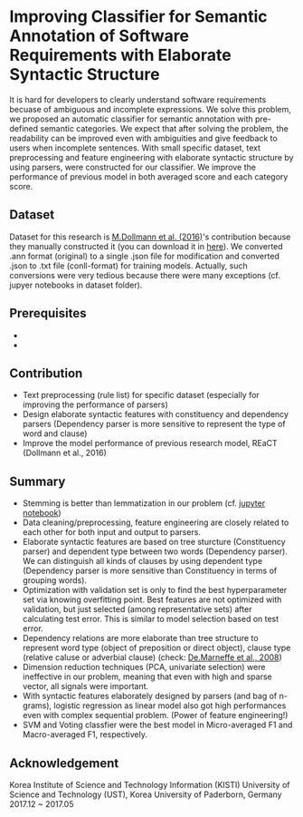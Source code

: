 # Improving Classifier for Semantic Annotation of Software Requirements with Elaborate Syntactic Structure

It is hard for developers to clearly understand software requirements becuase of ambiguous and incomplete expressions. We solve this problem, we proposed an automatic classifier for semantic annotation with pre-defined semantic categories. We expect that after solving the problem, the readability can be improved even with ambiguities and give feedback to users when incomplete sentences. With small specific dataset, text preprocessing and feature engineering with elaborate syntactic structure by using parsers, were constructed for our classifier. We improve the performance of previous model in both averaged score and each category score. 



## Dataset
Dataset for this research is [M.Dollmann et al. (2016)](http://www.aclweb.org/anthology/D16-1186)'s contribution because they manually constructed it (you can download it in [here](https://drive.google.com/open?id=1dabiJGg96PrXJX0KsLRGvJNeMILG8rRt)). We converted .ann format (original) to a single .json file for modification and converted .json to .txt file (conll-format) for training models. Actually, such conversions were very tedious because there were many exceptions (cf. jupyer notebooks in dataset folder).

## Prerequisites
* 
* 


## Contribution
* Text preprocessing (rule list) for specific dataset (especially for improving the performance of parsers)
* Design elaborate syntactic features with constituency and dependency parsers (Dependency parser is more sensitive to represent the type of word and clause)
* Improve the model performance of previous research model, REaCT (Dollmann et al., 2016)

## Summary
* Stemming is better than lemmatization in our problem (cf. [jupyter notebook](https://github.com/gritmind/semantic-annotation/blob/master/jupyter-notebook/stemming_vs_lemmatization.ipynb))
* Data cleaning/preprocessing, feature engineering are closely related to each other for both input and output to parsers.
* Elaborate syntactic features are based on tree sturcture (Constituency parser) and dependent type between two words (Dependency parser). We can distinguish all kinds of clauses by using dependent type (Dependency parser is more sensitive than Constituency in terms of grouping words).
* Optimization with validation set is only to find the best hyperparameter set via knowing overfitting point. Best features are not optimized with validation, but just selected (among representative sets) after calculating test error. This is similar to model selection based on test error. 
* Dependency relations are more elaborate than tree structure to represent word type (object of preposition or direct object), clause type (relative caluse or adverbial clause) (check: [De.Marneffe et al., 2008](https://nlp.stanford.edu/software/dependencies_manual.pdf))
* Dimension reduction techniques (PCA, univariate selection) were ineffective in our problem, meaning that even with high and sparse vector, all signals were important.
* With syntactic features elaborately designed by parsers (and bag of n-grams), logistic regression as linear model also got high performances even with complex sequential problem. (Power of feature engineering!)
* SVM and Voting classfier were the best model in Micro-averaged F1 and Macro-averaged F1, respectively.


## Acknowledgement
Korea Institute of Science and Technology Information (KISTI) 
University of Science and Technology (UST), Korea 
University of Paderborn, Germany
2017.12 ~ 2017.05
